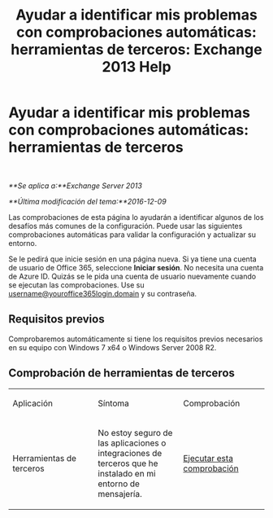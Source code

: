 ﻿---
title: 'Ayudar a identificar mis problemas con comprobaciones automáticas: herramientas de terceros: Exchange 2013 Help'
TOCTitle: 'Ayudar a identificar mis problemas con comprobaciones automáticas: herramientas de terceros'
ms:assetid: 83b71e35-892e-44e3-9fce-c608b49bbc61
ms:mtpsurl: https://technet.microsoft.com/es-es/library/Dn793974(v=EXCHG.150)
ms:contentKeyID: 62633064
ms.date: 05/22/2018
mtps_version: v=EXCHG.150
ms.translationtype: MT
---

# Ayudar a identificar mis problemas con comprobaciones automáticas: herramientas de terceros

 

_**Se aplica a:**Exchange Server 2013_

_**Última modificación del tema:**2016-12-09_

Las comprobaciones de esta página lo ayudarán a identificar algunos de los desafíos más comunes de la configuración. Puede usar las siguientes comprobaciones automáticas para validar la configuración y actualizar su entorno.

Se le pedirá que inicie sesión en una página nueva. Si ya tiene una cuenta de usuario de Office 365, seleccione **Iniciar sesión**. No necesita una cuenta de Azure ID. Quizás se le pida una cuenta de usuario nuevamente cuando se ejecutan las comprobaciones. Use su username@youroffice365login.domain y su contraseña.

## Requisitos previos

Comprobaremos automáticamente si tiene los requisitos previos necesarios en su equipo con Windows 7 x64 o Windows Server 2008 R2.

## Comprobación de herramientas de terceros


<table>
<colgroup>
<col style="width: 33%" />
<col style="width: 33%" />
<col style="width: 33%" />
</colgroup>
<tbody>
<tr class="odd">
<td><p>Aplicación</p></td>
<td><p>Síntoma</p></td>
<td><p>Comprobación</p></td>
</tr>
<tr class="even">
<td><p>Herramientas de terceros</p></td>
<td><p>No estoy seguro de las aplicaciones o integraciones de terceros que he instalado en mi entorno de mensajería.</p></td>
<td><p><a href="https://go.microsoft.com/?linkid=9834907">Ejecutar esta comprobación</a></p></td>
</tr>
</tbody>
</table>

